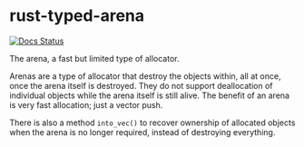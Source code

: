 rust-typed-arena
================

[![Docs Status](https://docs.rs/typed-arena/badge.svg)](https://docs.rs/typed-arena)

The arena, a fast but limited type of allocator.

Arenas are a type of allocator that destroy the objects within,
all at once, once the arena itself is destroyed.
They do not support deallocation of individual objects while the arena itself is still alive.
The benefit of an arena is very fast allocation; just a vector push.

There is also a method `into_vec()` to recover ownership of allocated objects when
the arena is no longer required, instead of destroying everything.
